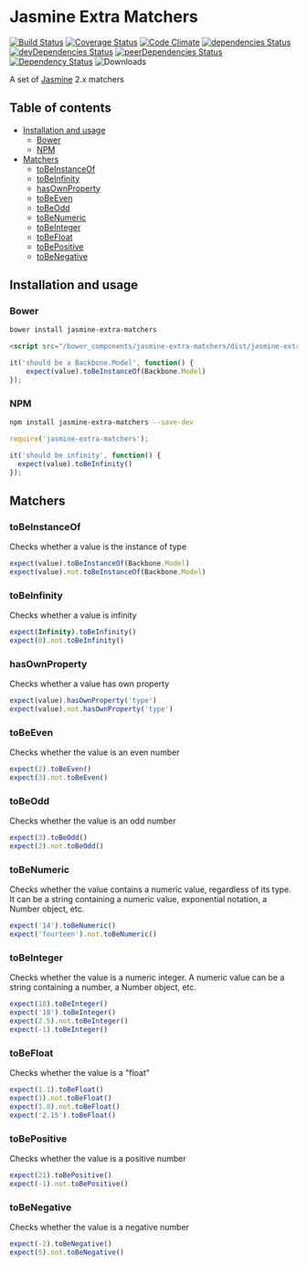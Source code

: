 # Jasmine Extra Matchers

[![Build Status](https://travis-ci.org/tomi77/jasmine-extra-matchers.svg?branch=master)](https://travis-ci.org/tomi77/jasmine-extra-matchers)
[![Coverage Status](https://coveralls.io/repos/github/tomi77/jasmine-extra-matchers/badge.svg?branch=master)](https://coveralls.io/github/tomi77/jasmine-extra-matchers?branch=master)
[![Code Climate](https://codeclimate.com/github/tomi77/jasmine-extra-matchers/badges/gpa.svg)](https://codeclimate.com/github/tomi77/jasmine-extra-matchers)
[![dependencies Status](https://david-dm.org/tomi77/jasmine-extra-matchers/status.svg)](https://david-dm.org/tomi77/jasmine-extra-matchers)
[![devDependencies Status](https://david-dm.org/tomi77/jasmine-extra-matchers/dev-status.svg)](https://david-dm.org/tomi77/jasmine-extra-matchers?type=dev)
[![peerDependencies Status](https://david-dm.org/tomi77/jasmine-extra-matchers/peer-status.svg)](https://david-dm.org/tomi77/jasmine-extra-matchers?type=peer)
[![Dependency Status](https://www.versioneye.com/user/projects/578ea15c88bf880039f7e576/badge.svg?style=flat-square)](https://www.versioneye.com/user/projects/578ea15c88bf880039f7e576)
![Downloads](https://img.shields.io/npm/dt/jasmine-extra-matchers.svg)

A set of [Jasmine](http://jasmine.github.io/) 2.x matchers

## Table of contents

* [Installation and usage](#installation-of-usage)
  * [Bower](#bower)
  * [NPM](#npm)
* [Matchers](#matchers)
  * [toBeInstanceOf](#tobeinstanceof)
  * [toBeInfinity](#tobeinfinity)
  * [hasOwnProperty](#hasownproperty)
  * [toBeEven](#tobeeven)
  * [toBeOdd](#tobeodd)
  * [toBeNumeric](#tobenumeric)
  * [toBeInteger](#tobeinteger)
  * [toBeFloat](#tobefloat)
  * [toBePositive](#tobepositive)
  * [toBeNegative](#tobenegative)

## Installation and usage

### Bower

~~~bash
bower install jasmine-extra-matchers
~~~

~~~html
<script src="/bower_components/jasmine-extra-matchers/dist/jasmine-extra-matchers.js"></script>
~~~

~~~js
it('should be a Backbone.Model', function() {
    expect(value).toBeInstanceOf(Backbone.Model)
});
~~~

### NPM

~~~bash
npm install jasmine-extra-matchers --save-dev
~~~

~~~js
require('jasmine-extra-matchers');

it('should be infinity', function() {
  expect(value).toBeInfinity()
});
~~~

## Matchers

### toBeInstanceOf

Checks whether a value is the instance of type

~~~js
expect(value).toBeInstanceOf(Backbone.Model)
expect(value).not.toBeInstanceOf(Backbone.Model)
~~~

### toBeInfinity

Checks whether a value is infinity

~~~js
expect(Infinity).toBeInfinity()
expect(0).not.toBeInfinity()
~~~

### hasOwnProperty

Checks whether a value has own property

~~~js
expect(value).hasOwnProperty('type')
expect(value).not.hasOwnProperty('type')
~~~

### toBeEven

Checks whether the value is an even number

~~~js
expect(2).toBeEven()
expect(3).not.toBeEven()
~~~

### toBeOdd

Checks whether the value is an odd number

~~~js
expect(3).toBeOdd()
expect(2).not.toBeOdd()
~~~

### toBeNumeric

Checks whether the value contains a numeric value, regardless of its type. It can be a string containing a numeric value, exponential notation, a Number object, etc.

~~~js
expect('14').toBeNumeric()
expect('fourteen').not.toBeNumeric()
~~~

### toBeInteger

Checks whether the value is a numeric integer. A numeric value can be a string containing a number, a Number object, etc.

~~~js
expect(18).toBeInteger()
expect('18').toBeInteger()
expect(2.5).not.toBeInteger()
expect(-1).toBeInteger()
~~~

### toBeFloat

Checks whether the value is a "float"

~~~js
expect(1.1).toBeFloat()
expect(1).not.toBeFloat()
expect(1.0).not.toBeFloat()
expect('2.15').toBeFloat()
~~~

### toBePositive

Checks whether the value is a positive number

~~~js
expect(21).toBePositive()
expect(-1).not.toBePositive()
~~~

### toBeNegative

Checks whether the value is a negative number

~~~js
expect(-2).toBeNegative()
expect(5).not.toBeNegative()
~~~
